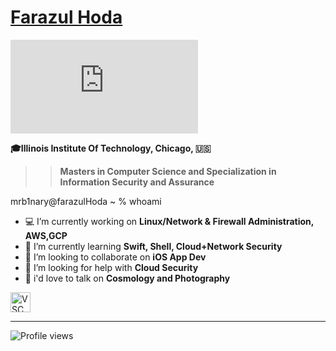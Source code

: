 # <div class="badge-base LI-profile-badge" data-locale="en_US" data-size="medium" data-theme="dark" data-type="VERTICAL" data-vanity="farazul-hoda" data-version="v1"><a class="badge-base__link LI-simple-link" href="https://www.linkedin.com/in/farazul-hoda?trk=profile-badge">Farazul Hoda</a></div>

![Farazul_Hoda.pdf](https://github.com/farazulhoda/k-Anomymity/files/10868204/Farazul_Hoda.pdf)

**🎓Illinois Institute Of Technology, Chicago, 🇺🇸**
>>  **Masters in Computer Science and Specialization in Information Security and Assurance**

   mrb1nary@farazulHoda ~ % whoami
- 💻 I’m currently working on <b>Linux/Network & Firewall Administration, AWS,GCP </b>
- 🌱 I’m currently learning <b>Swift, Shell, Cloud+Network Security</b>
- 👯 I’m looking to collaborate on <b>iOS App Dev</b>
- 🤔 I’m looking for help with <b>Cloud Security</b>
- 💬 i'd love to talk on <b>Cosmology and Photography</b>

<a style="display: inline-block; border: 0; text-decoration: none;" href="http://vsco.co/mrb1nary?utm_source=user_grid&utm_medium=user_website&utm_campaign=link_to_grid"><img style="width: 32px; height: 32px; margin: 0px;" src="http://assets.vsco.co/assets/images/assets/Logo_white_32.png" alt="VSCO Logo" /></a>

****

![Profile views](https://gpvc.arturio.dev/farazulhoda)
